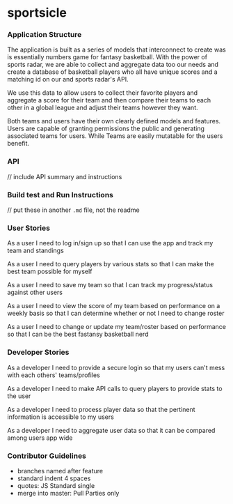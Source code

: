 # sportsicle


### Application Structure
The application is built as a series of models that interconnect to create 
was is essentially numbers game for fantasy basketball.
With the power of sports radar, we are able to collect and aggregate data
too our needs and create a database of basketball players who all have
unique scores and a matching id on our and sports radar's API. 

We use this data to allow users to collect their favorite players and 
aggregate a score for their team and then compare their teams to 
each other in a global league and adjust their
teams however they want.

Both teams and users have their own clearly defined models and 
features. Users are capable of granting permissions the public
and generating associated teams for users. While Teams are easily 
mutatable for the users benefit.

### API

// include API summary and instructions

### Build test and Run Instructions 


// put these in another `.md` file, not the readme
### User Stories
As a user
I need to log in/sign up
so that I can use the app and track my team and standings

As a user
I need to query players by various stats
so that I can make the best team possible for myself

As a user
I need to save my team
so that I can track my progress/status against other users

As a user
I need to view the score of my team based on performance on a weekly basis
so that I can determine whether or not I need to change roster

As a user
I need to change or update my team/roster based on performance
so that I can be the best fastansy basketball nerd

### Developer Stories

As a developer
I need to provide a secure login
so that my users can't mess with each others' teams/profiles

As a developer
I need to make API calls to query players
to provide stats to the user

As a developer
I need to process player data
so that the pertinent information is accessible to my users

As a developer
I need to aggregate user data
so that it can be compared among users app wide


### Contributor Guidelines

* branches named after feature
* standard indent 4 spaces
* quotes: JS Standard single
* merge into master: Pull Parties only


